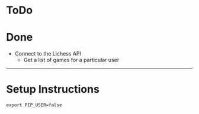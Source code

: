 # ToDo

# Done
- Connect to the Lichess API
    - Get a list of games for a particular user

----------
# Setup Instructions
`export PIP_USER=false`